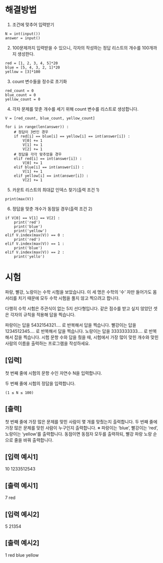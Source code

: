 # 해결방법
1. 조건에 맞추어 입력받기
```
N = int(input())
answer = input()
```
2. 100문제까지 입력받을 수 있으니, 각자의 작성하는 정답 리스트의 개수를 100개까지 생성한다.
```
red = [1, 2, 3, 4, 5]*20
blue = [5, 4, 3, 2, 1]*20
yellow = [3]*100
```

3. count 변수들을 정수로 초기화
```
red_count = 0
blue_count = 0
yellow_count = 0
```

4. 각자 문제를 맞춘 개수를 세기 위해 count 변수를 리스트로 생성합니다.
```
V = [red_count, blue_count, yellow_count]

for i in range(len(answer)) :
    # 정답이 3번인 경우
    if red[i] == blue[i] == yellow[i] == int(answer[i]) :
        V[0] += 1
        V[1] += 1
        V[2] += 1
    # 정답을 각각 맞추었을 경우
    elif red[i] == int(answer[i]) :
        V[0] += 1
    elif blue[i] == int(answer[i]) :
        V[1] += 1
    elif yellow[i] == int(answer[i]) :
        V[2] += 1
```

5. 카운트 리스트의 최대값 인덱스 찾기(출력 조건 1)
```
print(max(V))
```

6. 정답을 맞춘 개수가 동점일 경우(출력 조건 2)
```
if V[0] == V[1] == V[2] :
    print('red')
    print('blue')
    print('yellow')
elif V.index(max(V)) == 0 :
    print('red')
elif V.index(max(V)) == 1 :
    print('blue')
elif V.index(max(V)) == 2 :
    print('yello')
```


# 시험
파랑, 빨강, 노랑이는 수학 시험을 보았습니다. 이 세 명은 수학의 ‘수’ 자만 들어가도 몸서리를 치기 때문에 모두 수학 시험을 풀지 않고 찍으려고 합니다.

다행히 수학 시험은 주관식이 없는 5지 선다형입니다. 같은 점수를 받고 싶지 않았던 셋은 각자의 규칙을 적용해 답을 찍습니다.

파랑이는 답을 5432154321…. 로 반복해서 답을 찍습니다.
빨강이는 답을 1234512345…. 로 반복해서 답을 찍습니다.
노랑이는 답을 3333333333…. 로 반복해서 잡을 찍습니다.
시험 문항 수와 답을 줬을 때, 시험에서 가장 많이 맞힌 개수와 맞힌 사람의 이름을 출력하는 프로그램을 작성하세요.

## [입력]
첫 번째 줄에 시험의 문항 수인 자연수 N을 입력합니다.

두 번째 줄에 시험의 정답을 입력합니다.
```
(1 ≤ N ≤ 100)
```

## [출력]
첫 번째 줄에 가장 많은 문제를 맞힌 사람이 몇 개를 맞췄는지 출력합니다.
두 번째 줄에 가장 많은 문제를 맞힌 사람이 누구인지 출력합니다.
※ 파랑이는 ‘blue’, 빨강이는 ‘red’, 노랑이는 ‘yellow’를 출력합니다. 동점이면 동점자 모두를 출력하되, 빨강 파랑 노랑 순으로 줄을 바꿔 출력합니다.

## [입력 예시1]
10
1233512543

## [출력 예시1]
7
red

## [입력 예시2]
5
21354

## [출력 예시2]
1
red
blue
yellow